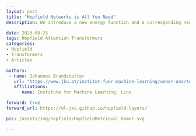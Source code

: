 ```yaml
---
layout: post
title: "Hopfield Networks is All You Need"
description: We introduce a new energy function and a corresponding new update rule which is guaranteed to converge to a local minimum of the energy function. Surprisingly, the new update rule is the attention mechanism of transformer networks introduced in Attention Is All You Need. We use these new insights to analyze transformer/attention models in the paper.

date: 2020-08-25
tags: Hopfield Attention Transformers
categories:
- Hopfield
- Transformers
- Articles

authors:
 - name: Johannes Brandstetter
   url: "https://www.jku.at/institut-fuer-machine-learning/ueber-uns/team/ass-prof-dr-johannes-brandstetter/"
   affiliations:
      name: Institute for Machine Learning, Linz

forward: true
forward_url: https://ml-jku.github.io/hopfield-layers/

pic: /assets/img/hopfield/HopfieldRetrieval_homer.svg

---
```

